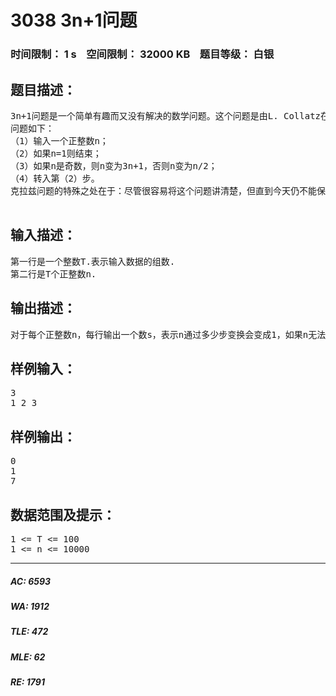 # 3038 3n+1问题   
### 时间限制： 1 s&nbsp;&nbsp;&nbsp;&nbsp;空间限制： 32000 KB&nbsp;&nbsp;&nbsp;&nbsp;题目等级： 白银  
## 题目描述：  

<pre>
3n+1问题是一个简单有趣而又没有解决的数学问题。这个问题是由L. Collatz在1937年提出的。克拉兹问题（Collatz problem）也被叫做hailstone问题、3n+1问题、Hasse算法问题、Kakutani算法问题、Thwaites猜想或者Ulam问题。
问题如下：
（1）输入一个正整数n；
（2）如果n=1则结束；
（3）如果n是奇数，则n变为3n+1，否则n变为n/2；
（4）转入第（2）步。
克拉兹问题的特殊之处在于：尽管很容易将这个问题讲清楚，但直到今天仍不能保证这个问题的算法对所有可能的输入都有效——即至今没有人证明对所有的正整数该过程都终止。
 
</pre>
  
  
## 输入描述：  

<pre>
第一行是一个整数T.表示输入数据的组数.
第二行是T个正整数n.
</pre>
  
  
## 输出描述：  

<pre>
对于每个正整数n，每行输出一个数s，表示n通过多少步变换会变成1，如果n无法变成1，则输出-1.
</pre>
  
  
## 样例输入：  

<pre>
3
1 2 3
</pre>
  
  
## 样例输出：  

<pre>
0
1
7
</pre>
  
  
## 数据范围及提示：  

<pre>
1 <= T <= 100
1 <= n <= 10000
</pre>
  
  
***  

##### AC: 6593  
##### WA: 1912  
##### TLE: 472  
##### MLE: 62  
##### RE: 1791  

